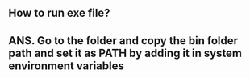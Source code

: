 ## How to run exe file?

## ANS. Go to the folder and copy the bin folder path and set it as PATH by adding it in system environment variables
